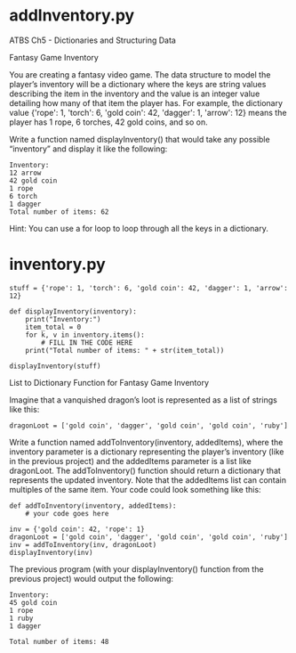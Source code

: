 # addInventory.py
ATBS Ch5 - Dictionaries and Structuring Data

Fantasy Game Inventory

You are creating a fantasy video game. The data structure to model the player’s inventory will be a dictionary where the keys are string values describing the item in the inventory and the value is an integer value detailing how many of that item the player has. For example, the dictionary value {'rope': 1, 'torch': 6, 'gold coin': 42, 'dagger': 1, 'arrow': 12} means the player has 1 rope, 6 torches, 42 gold coins, and so on.

Write a function named displayInventory() that would take any possible “inventory” and display it like the following:


    Inventory:
    12 arrow
    42 gold coin
    1 rope
    6 torch
    1 dagger
    Total number of items: 62
Hint: You can use a for loop to loop through all the keys in a dictionary.


# inventory.py
    stuff = {'rope': 1, 'torch': 6, 'gold coin': 42, 'dagger': 1, 'arrow': 12}

    def displayInventory(inventory):
        print("Inventory:")
        item_total = 0
        for k, v in inventory.items():
            # FILL IN THE CODE HERE
        print("Total number of items: " + str(item_total))

    displayInventory(stuff)
List to Dictionary Function for Fantasy Game Inventory

Imagine that a vanquished dragon’s loot is represented as a list of strings like this:

    dragonLoot = ['gold coin', 'dagger', 'gold coin', 'gold coin', 'ruby']

Write a function named addToInventory(inventory, addedItems), where the inventory parameter is a dictionary representing the player’s inventory (like in the previous project) and the addedItems parameter is a list like dragonLoot. The addToInventory() function should return a dictionary that represents the updated inventory. Note that the addedItems list can contain multiples of the same item. Your code could look something like this:

    def addToInventory(inventory, addedItems):
        # your code goes here

    inv = {'gold coin': 42, 'rope': 1}
    dragonLoot = ['gold coin', 'dagger', 'gold coin', 'gold coin', 'ruby']
    inv = addToInventory(inv, dragonLoot)
    displayInventory(inv)
The previous program (with your displayInventory() function from the previous project) would output the following:


    Inventory:
    45 gold coin
    1 rope
    1 ruby
    1 dagger

    Total number of items: 48
